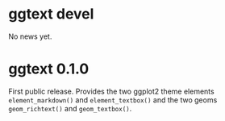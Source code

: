 # ggtext devel

No news yet.

# ggtext 0.1.0

First public release. Provides the two ggplot2 theme elements `element_markdown()` and `element_textbox()` and the two geoms `geom_richtext()` and `geom_textbox()`.
